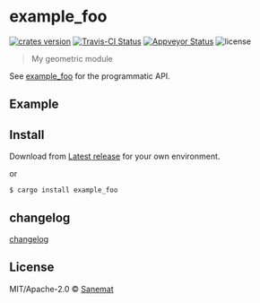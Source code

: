 # example_foo

[![crates version][crates-image]][crates-url] [![Travis-CI Status][travis-image]][travis-url] [![Appveyor Status][appveyor-image]][appveyor-url] ![license][license-image]

> My geometric module

See [example_foo](https://github.com/username/example_foo) for the programmatic API.

## Example


## Install

Download from [Latest release](https://github.com/username/example_foo/releases/latest) for your own environment.

or

```
$ cargo install example_foo
```

## changelog

[changelog](./changelog.md)

## License

MIT/Apache-2.0 © [Sanemat](example.com)

[travis-url]: https://travis-ci.org/username/example_foo
[travis-image]: https://img.shields.io/travis/username/example_foo/master.svg?style=flat-square&label=travis
[appveyor-url]: https://ci.appveyor.com/project/username/example_foo/branch/master
[appveyor-image]: https://img.shields.io/appveyor/ci/username/example_foo/master.svg?style=flat-square&label=appveyor
[crates-url]: https://crates.io/crates/example_foo
[crates-image]: https://img.shields.io/crates/v/example_foo.svg?style=flat-square
[license-image]: https://img.shields.io/crates/l/example_foo.svg?style=flat-square
